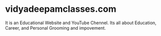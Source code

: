 # vidyadeepamclasses.com
It is an Educational Website and YouTube Chennel. Its all about Education, Career, and Personal Grooming and impovement.
